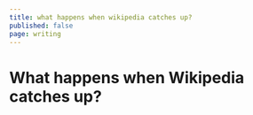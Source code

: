 ```yaml
---
title: what happens when wikipedia catches up?
published: false
page: writing
---
```


# What happens when Wikipedia catches up?